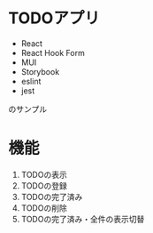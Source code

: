 # TODOアプリ

- React
- React Hook Form
- MUI
- Storybook
- eslint
- jest

のサンプル

# 機能

1. TODOの表示
2. TODOの登録
3. TODOの完了済み
4. TODOの削除
5. TODOの完了済み・全件の表示切替
